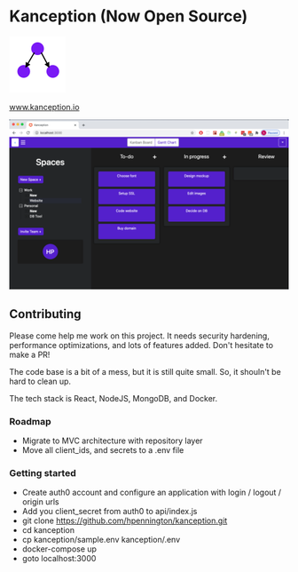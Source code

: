 # Kanception (Now Open Source)
![Logo](https://github.com/hpennington/kanception/blob/master/marketing/src/images/logo.png)

www.kanception.io

![Logo](https://github.com/hpennington/kanception/blob/master/marketing/src/images/kanception.png)

## Contributing

Please come help me work on this project. It needs security hardening, performance optimizations, and lots of features added. Don't hesitate to make a PR!

The code base is a bit of a mess, but it is still quite small. So, it shouln't be hard to clean up.

The tech stack is React, NodeJS, MongoDB, and Docker.

### Roadmap

  - Migrate to MVC architecture with repository layer
  - Move all client_ids, and secrets to a .env file

### Getting started

 - Create auth0 account and configure an application with login / logout / origin urls
 - Add you client_secret from auth0 to api/index.js
 - git clone https://github.com/hpennington/kanception.git
 - cd kanception
 - cp kanception/sample.env kanception/.env
 - docker-compose up
 - goto localhost:3000
